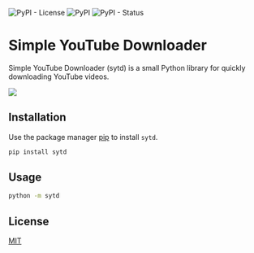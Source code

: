 ![PyPI - License](https://img.shields.io/pypi/l/sytd)
![PyPI](https://img.shields.io/pypi/v/sytd)
![PyPI - Status](https://img.shields.io/pypi/status/sytd)

# Simple YouTube Downloader

Simple YouTube Downloader (sytd) is a small Python library for quickly downloading YouTube videos.

![](https://raw.githubusercontent.com/tomg404/Simple-YouTube-Downloader/master/images/screenshot_1.png )


## Installation

Use the package manager [pip](https://pip.pypa.io/en/stable/) to install `sytd`.

```bash
pip install sytd
```

## Usage
```bash
python -m sytd
```

## License
[MIT](https://choosealicense.com/licenses/mit/)
